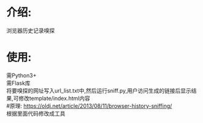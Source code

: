 # 介绍:
浏览器历史记录嗅探
# 使用:
需Python3+  
需Flask库  
将要嗅探的网址写入url_list.txt中,然后运行sniff.py,用户访问生成的链接后显示结果,可修改template/index.html内容  
#原理:
https://oldj.net/article/2013/08/11/browser-history-sniffing/  
根据里面代码修改成工具  
